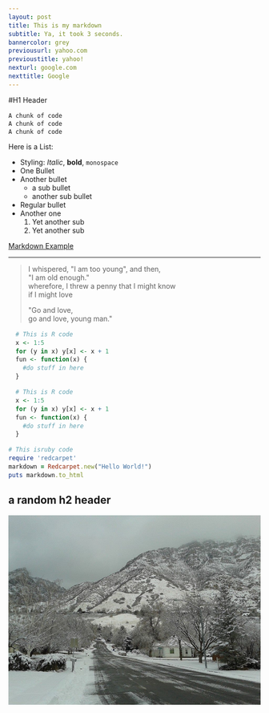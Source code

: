 ```yaml
---
layout: post
title: This is my markdown
subtitle: Ya, it took 3 seconds.
bannercolor: grey
previousurl: yahoo.com
previoustitle: yahoo!
nexturl: google.com
nexttitle: Google
---
```


#H1 Header

    A chunk of code
    A chunk of code
    A chunk of code

Here is a List:

  * Styling: *Italic*, **bold**, `monospace`
  * One Bullet
  * Another bullet
    * a sub bullet
    * another sub bullet
  * Regular bullet
  * Another one
    1. Yet another sub
    2. Yet another sub

[Markdown Example](http://www.unexpected-vortices.com/sw/rippledoc/quick-markdown-example.html)

***

> I whispered, "I am too young", and then,  
> "I am old enough."  
> wherefore, I threw a penny that I might know  
> if I might love  
> 
> "Go and love,  
> go and love, young man."

~~~R
  # This is R code
  x <- 1:5
  for (y in x) y[x] <- x + 1
  fun <- function(x) {
    #do stuff in here
  }
~~~

```R
  # This is R code
  x <- 1:5
  for (y in x) y[x] <- x + 1
  fun <- function(x) {
    #do stuff in here
  }
```

```ruby
# This isruby code
require 'redcarpet'
markdown = Redcarpet.new("Hello World!")
puts markdown.to_html
```

## a random h2 header

![example image](/img/briar.jpg "An exemplary image")
